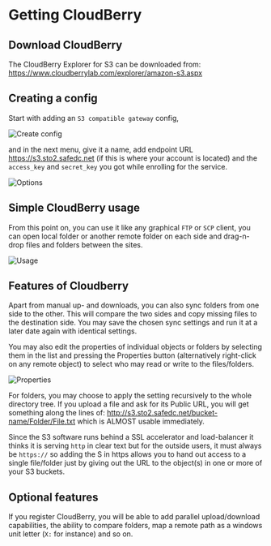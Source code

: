 # Getting CloudBerry

## Download CloudBerry
The CloudBerry Explorer for S3 can be downloaded from:
https://www.cloudberrylab.com/explorer/amazon-s3.aspx

## Creating a config

Start with adding an `S3 compatible gateway` config,

![Create config](../../../images/cloudberry1.png)

and in the next menu, give it a name, add endpoint URL
https://s3.sto2.safedc.net (if this is where your account is located)
and the `access_key` and `secret_key` you got while enrolling for the
service.

![Options](../../../images/cloudberry2.png)

## Simple CloudBerry usage

From this point on, you can use it like any graphical
`FTP` or `SCP` client, you can open local folder or another
remote folder on each side and drag-n-drop files and folders
between the sites.

![Usage](../../../images/cloudberry3.png)

## Features of Cloudberry

Apart from manual up- and downloads, you can also sync folders
from one side to the other. This will compare the two sides and
copy missing files to the destination side. You may save the
chosen sync settings and run it at a later date again with
identical settings.

You may also edit the properties of individual objects or folders
by selecting them in the list and pressing the Properties button
(alternatively right-click on any remote object) to select who
may read or write to the files/folders.

![Properties](../../../images/cloudberry4.png)

For folders, you may choose to apply the setting recursively to
the whole directory tree. If you upload a file and ask for its
Public URL, you will get something along the lines of:
http://s3.sto2.safedc.net/bucket-name/Folder/File.txt
which is ALMOST usable immediately.

Since the S3 software runs
behind a SSL accelerator and load-balancer it thinks it is serving
`http` in clear text but for the outside users, it must always be
`https://` so adding the S in https allows you to hand out access
to a single file/folder just by giving out the URL to the
object(s) in one or more of your S3 buckets.

## Optional features

If you register CloudBerry, you will be able to add parallel
upload/download capabilities, the ability to compare folders,
map a remote path as a windows unit letter (`X:` for instance)
and so on.
